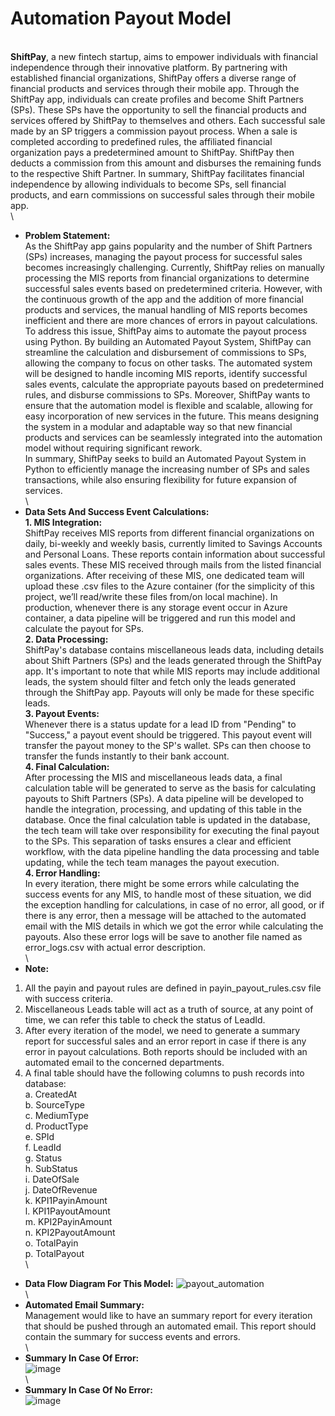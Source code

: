 # Automation Payout Model
\
**ShiftPay**, a new fintech startup, aims to empower individuals with financial independence through their innovative platform. By partnering with established financial organizations, ShiftPay offers a diverse range of financial products and services through their mobile app.
Through the ShiftPay app, individuals can create profiles and become Shift Partners (SPs). These SPs have the opportunity to sell the financial products and services offered by ShiftPay to themselves and others. Each successful sale made by an SP triggers a commission payout process.
When a sale is completed according to predefined rules, the affiliated financial organization pays a predetermined amount to ShiftPay. ShiftPay then deducts a commission from this amount and disburses the remaining funds to the respective Shift Partner.
In summary, ShiftPay facilitates financial independence by allowing individuals to become SPs, sell financial products, and earn commissions on successful sales through their mobile app.
\
\
* **Problem Statement:**
\
As the ShiftPay app gains popularity and the number of Shift Partners (SPs) increases, managing the payout process for successful sales becomes increasingly challenging. Currently, ShiftPay relies on manually processing the MIS reports from financial organizations to determine successful sales events based on predetermined criteria. However, with the continuous growth of the app and the addition of more financial products and services, the manual handling of MIS reports becomes inefficient and there are more chances of errors in payout calculations.
To address this issue, ShiftPay aims to automate the payout process using Python. By building an Automated Payout System, ShiftPay can streamline the calculation and disbursement of commissions to SPs, allowing the company to focus on other tasks. The automated system will be designed to handle incoming MIS reports, identify successful sales events, calculate the appropriate payouts based on predetermined rules, and disburse commissions to SPs.
Moreover, ShiftPay wants to ensure that the automation model is flexible and scalable, allowing for easy incorporation of new services in the future. This means designing the system in a modular and adaptable way so that new financial products and services can be seamlessly integrated into the automation model without requiring significant rework.
\
In summary, ShiftPay seeks to build an Automated Payout System in Python to efficiently manage the increasing number of SPs and sales transactions, while also ensuring flexibility for future expansion of services.
\
\
* **Data Sets And Success Event Calculations:**
\
**1.	MIS Integration:**
\
ShiftPay receives MIS reports from different financial organizations on daily, bi-weekly and weekly basis, currently limited to Savings Accounts and Personal Loans. These reports contain information about successful sales events. These MIS received through mails from the listed financial organizations. After receiving of these MIS, one dedicated team will upload these .csv files to the Azure container (for the simplicity of this project, we’ll read/write these files from/on local machine). In production, whenever there is any storage event occur in Azure container, a data pipeline will be triggered and run this model and calculate the payout for SPs.
\
**2.	Data Processing:**
\
ShiftPay's database contains miscellaneous leads data, including details about Shift Partners (SPs) and the leads generated through the ShiftPay app. It's important to note that while MIS reports may include additional leads, the system should filter and fetch only the leads generated through the ShiftPay app. Payouts will only be made for these specific leads.
\
**3.	Payout Events:**
\
Whenever there is a status update for a lead ID from "Pending" to "Success," a payout event should be triggered. This payout event will transfer the payout money to the SP's wallet. SPs can then choose to transfer the funds instantly to their bank account.
\
**4.	Final Calculation:**
\
After processing the MIS and miscellaneous leads data, a final calculation table will be generated to serve as the basis for calculating payouts to Shift Partners (SPs). A data pipeline will be developed to handle the integration, processing, and updating of this table in the database.
Once the final calculation table is updated in the database, the tech team will take over responsibility for executing the final payout to the SPs. This separation of tasks ensures a clear and efficient workflow, with the data pipeline handling the data processing and table updating, while the tech team manages the payout execution.
\
**4.	Error Handling:**
\
In every iteration, there might be some errors while calculating the success events for any MIS, to handle most of these situation, we did the exception handling for calculations, in case of no error, all good, or if there is any error, then a message will be attached to the automated email with the MIS details in which we got the error while calculating the payouts. Also these error logs will be save to another file named as error_logs.csv with actual error description.
\
\
* **Note:**
1.	All the payin and payout rules are defined in payin_payout_rules.csv file with success criteria.
2.	Miscellaneous Leads table will act as a truth of source, at any point of time, we can refer this table to check the status of LeadId.
3.	After every iteration of the model, we need to generate a summary report for successful sales and an error report in case if there is any error in payout calculations. Both reports should be included with an automated email to the concerned departments.
4.	A final table should have the following columns to push records into database:
    \
    a.	CreatedAt
  	\
    b.	SourceType
    \
  	c.	MediumType
    \
  	d.	ProductType
    \
  	e.	SPId
    \
  	f.	LeadId
    \
  	g.	Status
    \
  	h.	SubStatus
    \
  	i.	DateOfSale
    \
  	j.	DateOfRevenue
    \
  	k.	KPI1PayinAmount
    \
  	l.	KPI1PayoutAmount
    \
  	m.	KPI2PayinAmount
    \
  	n.	KPI2PayoutAmount
    \
    o.	TotalPayin
    \
  	p.	TotalPayout
\
\
* **Data Flow Diagram For This Model:**
![payout_automation](https://github.com/manujsinghwal/automation-payout-model/assets/40256851/518ca272-cdec-44ee-a59c-679f900b48c0)
\
\
* **Automated Email Summary:**
\
Management would like to have an summary report for every iteration that should be pushed through an automated email. This report should contain the summary for success events and errors.
\
\
* **Summary In Case Of Error:**
\
![image](https://github.com/user-attachments/assets/562d503f-2327-41ee-91a9-406ff0c10329)
\
\
* **Summary In Case Of No Error:**
\
![image](https://github.com/user-attachments/assets/570a5f5b-c4d9-4cda-9d74-8b8d88662cdf)

